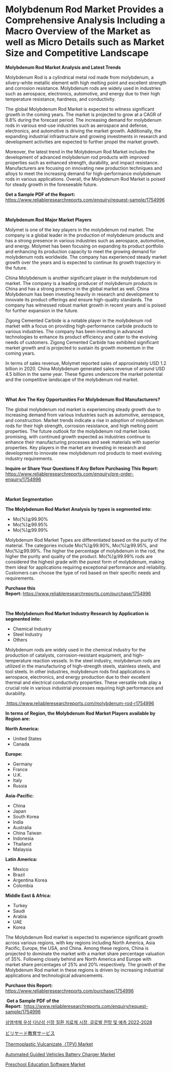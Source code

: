 <p><h1>Molybdenum Rod Market Provides a Comprehensive Analysis Including a Macro Overview of the Market as well as Micro Details such as Market Size and Competitive Landscape</h1></p><p><strong>Molybdenum Rod Market Analysis and Latest Trends</strong></p>
<p><p>Molybdenum Rod is a cylindrical metal rod made from molybdenum, a silvery-white metallic element with high melting point and excellent strength and corrosion resistance. Molybdenum rods are widely used in industries such as aerospace, electronics, automotive, and energy due to their high temperature resistance, hardness, and conductivity.</p><p>The global Molybdenum Rod Market is expected to witness significant growth in the coming years. The market is projected to grow at a CAGR of 9.8% during the forecast period. The increasing demand for molybdenum rods in various end-use industries such as aerospace and defense, electronics, and automotive is driving the market growth. Additionally, the expanding industrial infrastructure and growing investments in research and development activities are expected to further propel the market growth.</p><p>Moreover, the latest trend in the Molybdenum Rod Market includes the development of advanced molybdenum rod products with improved properties such as enhanced strength, durability, and impact resistance. Manufacturers are focusing on innovating new production techniques and alloys to meet the increasing demand for high-performance molybdenum rods in various applications. Overall, the Molybdenum Rod Market is poised for steady growth in the foreseeable future.</p></p>
<p><strong>Get a Sample PDF of the Report:&nbsp;</strong> <a href="https://www.reliableresearchreports.com/enquiry/request-sample/1754996">https://www.reliableresearchreports.com/enquiry/request-sample/1754996</a></p>
<p>&nbsp;</p>
<p><strong>Molybdenum Rod Major Market Players</strong></p>
<p><p>Molymet is one of the key players in the molybdenum rod market. The company is a global leader in the production of molybdenum products and has a strong presence in various industries such as aerospace, automotive, and energy. Molymet has been focusing on expanding its product portfolio and enhancing its production capacity to meet the growing demand for molybdenum rods worldwide. The company has experienced steady market growth over the years and is expected to continue its growth trajectory in the future.</p><p>China Molybdenum is another significant player in the molybdenum rod market. The company is a leading producer of molybdenum products in China and has a strong presence in the global market as well. China Molybdenum has been investing heavily in research and development to innovate its product offerings and ensure high-quality standards. The company has witnessed robust market growth in recent years and is poised for further expansion in the future.</p><p>Zigong Cemented Carbide is a notable player in the molybdenum rod market with a focus on providing high-performance carbide products to various industries. The company has been investing in advanced technologies to enhance its product efficiency and cater to the evolving needs of customers. Zigong Cemented Carbide has exhibited significant market growth and is projected to sustain its growth momentum in the coming years.</p><p>In terms of sales revenue, Molymet reported sales of approximately USD 1.2 billion in 2020. China Molybdenum generated sales revenue of around USD 4.5 billion in the same year. These figures underscore the market potential and the competitive landscape of the molybdenum rod market.</p></p>
<p>&nbsp;</p>
<p><strong>What Are The Key Opportunities For Molybdenum Rod Manufacturers?</strong></p>
<p><p>The global molybdenum rod market is experiencing steady growth due to increasing demand from various industries such as automotive, aerospace, and construction. Market trends indicate a rise in adoption of molybdenum rods for their high strength, corrosion resistance, and high melting point properties. The future outlook for the molybdenum rod market looks promising, with continued growth expected as industries continue to enhance their manufacturing processes and seek materials with superior properties. Key players in the market are investing in research and development to innovate new molybdenum rod products to meet evolving industry requirements.</p></p>
<p><strong>Inquire or Share Your Questions If Any Before Purchasing This Report:</strong> <a href="https://www.reliableresearchreports.com/enquiry/pre-order-enquiry/1754996">https://www.reliableresearchreports.com/enquiry/pre-order-enquiry/1754996</a></p>
<p>&nbsp;</p>
<p><strong>Market Segmentation</strong></p>
<p><strong>The Molybdenum Rod Market Analysis by types is segmented into:</strong></p>
<p><ul><li>Mo(%)≧99.90%</li><li>Mo(%)≧99.95%</li><li>Mo(%)≧99.99%</li></ul></p>
<p><p>Molybdenum Rod Market Types are differentiated based on the purity of the material. The categories include Mo(%)≧99.90%, Mo(%)≧99.95%, and Mo(%)≧99.99%. The higher the percentage of molybdenum in the rod, the higher the purity and quality of the product. Mo(%)≧99.99% rods are considered the highest grade with the purest form of molybdenum, making them ideal for applications requiring exceptional performance and reliability. Customers can choose the type of rod based on their specific needs and requirements.</p></p>
<p><strong>Purchase this Report:&nbsp;</strong><a href="https://www.reliableresearchreports.com/purchase/1754996">https://www.reliableresearchreports.com/purchase/1754996</a></p>
<p>&nbsp;</p>
<p><strong>The Molybdenum Rod Market Industry Research by Application is segmented into:</strong></p>
<p><ul><li>Chemical Industry</li><li>Steel Industry</li><li>Others</li></ul></p>
<p><p>Molybdenum rods are widely used in the chemical industry for the production of catalysts, corrosion-resistant equipment, and high-temperature reaction vessels. In the steel industry, molybdenum rods are utilized in the manufacturing of high-strength steels, stainless steels, and tool steels. In other industries, molybdenum rods find applications in aerospace, electronics, and energy production due to their excellent thermal and electrical conductivity properties. These versatile rods play a crucial role in various industrial processes requiring high performance and durability.</p></p>
<p><a href="https://www.reliableresearchreports.com/molybdenum-rod-r1754996">&nbsp;https://www.reliableresearchreports.com/molybdenum-rod-r1754996</a></p>
<p><strong>In terms of Region, the Molybdenum Rod Market Players available by Region are:</strong></p>
<p>
    <p> <strong> North America: </strong>
        <ul>
            <li>United States</li>
            <li>Canada</li>
        </ul>
        </p> 
    <p> <strong> Europe: </strong>
        <ul>
            <li>Germany</li>
            <li>France</li>
            <li>U.K.</li>
            <li>Italy</li>
            <li>Russia</li>
        </ul>
        </p> 
    <p> <strong> Asia-Pacific: </strong>
        <ul>
            <li>China</li>
            <li>Japan</li>
            <li>South Korea</li>
            <li>India</li>
            <li>Australia</li>
            <li>China Taiwan</li>
            <li>Indonesia</li>
            <li>Thailand</li>
            <li>Malaysia</li>
        </ul>
        </p> 
    <p> <strong> Latin America: </strong>
        <ul>
            <li>Mexico</li>
            <li>Brazil</li>
            <li>Argentina Korea</li>
            <li>Colombia</li>
        </ul>
        </p> 
    <p> <strong> Middle East & Africa: </strong>
        <ul>
            <li>Turkey</li>
            <li>Saudi</li>
            <li>Arabia</li>
            <li>UAE</li>
            <li>Korea</li>
        </ul>
    </p>
    </p>
<p><p>The Molybdenum Rod market is expected to experience significant growth across various regions, with key regions including North America, Asia Pacific, Europe, the USA, and China. Among these regions, China is projected to dominate the market with a market share percentage valuation of 35%. Following closely behind are North America and Europe with market share percentages of 25% and 20% respectively. The growth of the Molybdenum Rod market in these regions is driven by increasing industrial applications and technological advancements.</p></p>
<p><strong>Purchase this Report: </strong><a href="https://www.reliableresearchreports.com/purchase/1754996">https://www.reliableresearchreports.com/purchase/1754996</a></p>
<p>&nbsp;<strong>Get a Sample PDF of the Report:&nbsp;&nbsp;</strong><a href="https://www.reliableresearchreports.com/enquiry/request-sample/1754996">https://www.reliableresearchreports.com/enquiry/request-sample/1754996</a></p>
<p><strong></strong></p>
<p><p><a href="https://github.com/mdmazharulnwr786/Market-Research-Report-List-1/blob/main/3988582130053.md">상염색체 우성 다낭성 신장 질환 치료제 시장, 글로벌 전망 및 예측 2022-2028</a></p><p><a href="https://github.com/DayanaRunolfsdottir/Market-Research-Report-List-1/blob/main/7759788112073.md">ビリヤード教育サービス</a></p><p><a href="https://www.linkedin.com/pulse/thermoplastic-vulcanizatetpv-market-global-regional-analysis-hxpsc?trackingId=pflMdySSaqO5NdglIiPFjg%3D%3D">Thermoplastic Vulcanizate（TPV) Market</a></p><p><a href="https://www.linkedin.com/pulse/automated-guided-vehicles-battery-charger-market-size-share-amp-pp57c?trackingId=vhYJcdpw7gcva7kzDvTtog%3D%3D">Automated Guided Vehicles Battery Charger Market</a></p><p><a href="https://github.com/rahu1506/Market-Research-Report-List-5/blob/main/preschool-education-software-market.md">Preschool Education Software Market</a></p></p>